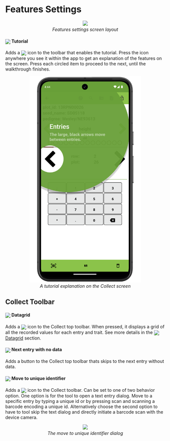 Features Settings
=================

<figure align="center" class="image">
  <img src="_static/images/settings/features/settings_features_framed.png" width="350px"> 
  <figcaption><i>Features settings screen layout</i></figcaption> 
</figure>

#### <img ref="tutorial" style="vertical-align: middle;" src="_static/icons/settings/appearance/help-circle.png" width="20px"> Tutorial

Adds a
<img ref="tutorial" style="vertical-align: middle;" src="_static/icons/settings/appearance/help-circle.png" width="20px">
icon to the toolbar that enables the tutorial. Press the icon anywhere you see it within the app to get an explanation of the features on the screen. Press each circled item to proceed to the next, until the walkthrough finishes.

<figure align="center" class="image">
  <img src="_static/images/settings/features/settings_features_tutorial_framed.png" width="350px"> 
  <figcaption><i>A tutorial explanation on the Collect screen </i></figcaption> 
</figure>

Collect Toolbar
---------------

#### <img ref="grid" style="vertical-align: middle;" src="_static/icons/settings/features/grid.png" width="20px"> Datagrid

Adds a <img ref="grid" style="vertical-align: middle;" src="_static/icons/settings/features/grid.png" width="20px">
icon to the Collect top toolbar. When pressed, it displays a grid of all
the recorded values for each entry and trait. See more details in the
<a href="datagrid.md"><img style="vertical-align: middle;" src="_static/icons/settings/features/grid.png" width="20px"></a> [Datagrid](datagrid.md) section.

#### <img ref="next" style="vertical-align: middle;" src="_static/icons/settings/features/arrow-right-bold.png" width="20px"> Next entry with no data

Adds a button to the Collect top toolbar thats skips to the next entry
without data.

#### <img ref="barcode-scan" style="vertical-align: middle;" src="_static/icons/settings/features/barcode-scan.png" width="20px"> Move to unique identifier

Adds a
<img ref="barcode" style="vertical-align: middle;" src="_static/icons/settings/features/barcode.png" width="20px"> icon to the Collect toolbar. Can be set to one of two behavior option. One option is for the tool to open a text entry dialog. Move to a specific entry by typing a unique id or by pressing scan and scanning a barcode encoding a unique id. Alternatively choose the second option to have to tool skip the text dialog and directly initiate a barcode scan with the device camera.

<figure align="center" class="image">
  <img src="_static/images/settings/features/settings_features_moveto_uid.png" width="325px"> 
  <figcaption><i>The move to unique identifier
dialog</i></figcaption> 
</figure>

